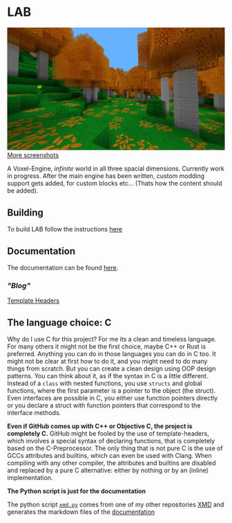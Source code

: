 # LAB

![Newest Screenshot](screenshots/024.png)
[More screenshots](screenshots/screenshots.md)

A Voxel-Engine, *infinite* world in all three spacial dimensions. Currently
work in progress. After the main engine has been written, custom modding
support gets added, for custom blocks etc... (Thats how the content should be
added).

## Building
To build LAB follow the instructions [here](setup-dev.md)

## Documentation
The documentation can be found [here](doc/table.md).

### *"Blog"*
[Template Headers](doc/topic-template-headers.md)

## The language choice: C

Why do I use C for this project? For me its a clean and timeless language.
For many others it might not be the first choice, maybe C++ or Rust is 
preferred. Anything you can do in those languages you can do in C too. It
might not be clear at first how to do it, and you might need to do many things
from scratch. But you can create a clean design using OOP design patterns.
You can think about it, as if the syntax in C is a little different. Instead
of a `class` with nested functions, you use `structs` and global functions,
where the first parameter is a pointer to the object (the struct). Even
interfaces are possible in C, you either use function pointers directly or
you declare a struct with function pointers that correspond to the interface
methods.

**Even if GitHub comes up with C++ or Objective C, the project is completely C.**
GitHub might be fooled by the use of template-headers, which involves a special
syntax of declaring functions, that is completely based on the C-Preprocessor.
The only thing that is not pure C is the use of GCCs attributes and builtins,
which can even be used with Clang. When compiling with any other compiler,
the attributes and builtins are disabled and replaced by a pure C alternative:
either by nothing or by an (inline) implementation.

**The Python script is just for the documentation**

The python script [`xmd.py`](xmd.py) comes from one of my other repositories
[XMD](https://github.com/manuel-fischer/XMD) and generates the markdown files
of the [documentation](doc/table.md)
